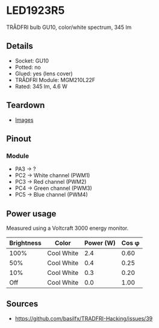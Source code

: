 # LED1923R5
TRÅDFRI bulb GU10, color/white spectrum, 345 lm

## Details

* Socket: GU10
* Potted: no
* Glued: yes (lens cover)
* TRÅDFRI Module: MGM210L22F
* Rated: 345 lm, 4.6 W

## Teardown

* [Images](products/LED1923R5/images)

## Pinout

### Module

* PA3 -> ?
* PC2 -> White channel (PWM1)
* PC3 -> Red channel (PWM2)
* PC4 -> Green channel (PWM3)
* PC5 -> Blue channel (PWM4)

## Power usage
Measured using a Voltcraft 3000 energy monitor.

| Brightness | Color      | Power (W) | Cos φ |
|------------|------------|-----------|-------|
| 100%       | Cool White | 2.4       | 0.60  |
| 50%        | Cool White | 0.4       | 0.25  |
| 10%        | Cool White | 0.3       | 0.20  |
| Off        | Cool White | 0.0       | 1.00  |

## Sources
* https://github.com/basilfx/TRADFRI-Hacking/issues/39
